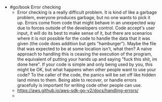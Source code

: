 - #go/book Error checking
	- Error checking is a really difficult problem. It is kind of like a garbage problem, everyone produces garbage, but no one wants to pick it up. Errors come from code that might behave in an unexpected way due to forces outside of the developers control. Code accept's user input, it will do its best to make sense of it, but there are scenarios where it is not possible for the code to handle the data that it was given (the code does addition but gets "hamburger"). Maybe the file that was expected to be at some location isn't, what then? A naive approach to handling this is ceasing the execution of the program, the equivalent of putting your hands up and saying "fuck this shit, im done here". If your code is simple and only being used by you, this might be OK, but what happens when other people want to use your code? To the caller of the code, the panics will be set off like hidden land mines to them. Being able to recover, or handle errors gracefully is important for writing code other people can use.
	- https://aws.github.io/aws-sdk-go-v2/docs/handling-errors/
	-